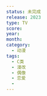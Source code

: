 ```yaml
---
status: 未完成
release: 2023
type: TV
score:
year:
month:
category:
  - 动漫
tags:
  - C类
  - 漫改
  - 偶像
  - 恋爱
  - 
---
```

